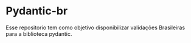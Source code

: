 # Pydantic-br

Esse repositorio tem como objetivo disponibilizar validações Brasileiras para a biblioteca pydantic.


